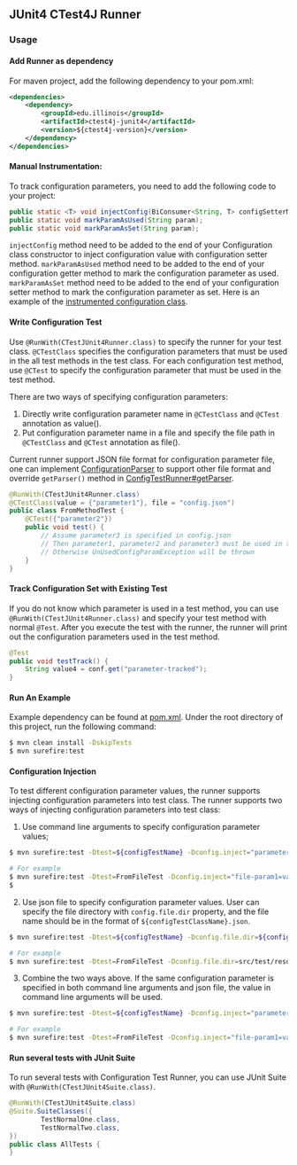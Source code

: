## JUnit4 CTest4J Runner

### Usage

#### Add Runner as dependency 
For maven project, add the following dependency to your pom.xml:
```xml
<dependencies>
    <dependency>
        <groupId>edu.illinois</groupId>
        <artifactId>ctest4j-junit4</artifactId>
        <version>${ctest4j-version}</version>
    </dependency>
</dependencies>
```

#### Manual Instrumentation:
To track configuration parameters, you need to add the following code to your project:
```java
public static <T> void injectConfig(BiConsumer<String, T> configSetterMethod) throws IOException;
public static void markParamAsUsed(String param);
public static void markParamAsSet(String param);
```
`injectConfig` method need to be added to the end of your Configuration class constructor to inject configuration value 
with configuration setter method. `markParamAsUsed` method need to be added to the end of your configuration getter method
to mark the configuration parameter as used.
`markParamAsSet` method need to be added to the end of your configuration setter method to mark the configuration parameter as set.
Here is an example of the [instrumented configuration class](junit4-runner/src/test/java/Configuration.java).

#### Write Configuration Test
Use `@RunWith(CTestJUnit4Runner.class)` to specify the runner for your test class.
`@CTestClass` specifies the configuration parameters that must be used in the all test methods in the test class.
For each configuration test method, use `@CTest` to specify the configuration parameter that must be used in the test method.

There are two ways of specifying configuration parameters:
1. Directly write configuration parameter name in `@CTestClass` and `@CTest` annotation as value().
2. Put configuration parameter name in a file and specify the file path in `@CTestClass` and `@CTest` annotation as file().

Current runner support JSON file format for configuration parameter file, 
one can implement [ConfigurationParser](junit4-runner/src/main/java/edu/illinois/parser/ConfigurationParser.java) to support 
other file format and override `getParser()` method in [ConfigTestRunner#getParser](junit4-runner/src/main/java/edu/illinois/ConfigTestRunner.java).

```java
@RunWith(CTestJUnit4Runner.class)
@CTestClass(value = {"parameter1"}, file = "config.json")
public class FromMethodTest {
    @CTest({"parameter2"})
    public void test() {
        // Assume parameter3 is specified in config.json
        // Then parameter1, parameter2 and parameter3 must be used in this test method
        // Otherwise UnUsedConfigParamException will be thrown
    }
}
```

#### Track Configuration Set with Existing Test
If you do not know which parameter is used in a test method, you can use `@RunWith(CTestJUnit4Runner.class)` and specify
your test method with normal `@Test`.
After you execute the test with the runner, the runner will print out the configuration parameters used in the test method.
```java
@Test
public void testTrack() {
    String value4 = conf.get("parameter-tracked");
}
```

#### Run An Example
Example dependency can be found at [pom.xml](../pom.xml).
Under the root directory of this project, run the following command:
```bash
$ mvn clean install -DskipTests
$ mvn surefire:test
```


#### Configuration Injection
To test different configuration parameter values, the runner supports injecting configuration parameters into test class.
The runner supports two ways of injecting configuration parameters into test class:
1. Use command line arguments to specify configuration parameter values;
```bash
$ mvn surefire:test -Dtest=${configTestName} -Dconfig.inject="parameter1=value1,parameter2=value2..."

# For example
$ mvn surefire:test -Dtest=FromFileTest -Dconfig.inject="file-param1=value1,file-param2=value2"
$ 
```

2. Use json file to specify configuration parameter values. User can specify the file directory with `config.file.dir` property, and the file name should be in the format of `${configTestClassName}.json`.
```bash
$ mvn surefire:test -Dtest=${configTestName} -Dconfig.file.dir=${configFileDir}

# For example
$ mvn surefire:test -Dtest=FromFileTest -Dconfig.file.dir=src/test/resources
```

3. Combine the two ways above. If the same configuration parameter is specified in both command line arguments and json file, the value in command line arguments will be used.
```bash
$ mvn surefire:test -Dtest=${configTestName} -Dconfig.inject="parameter1=value1,parameter2=value2..." -Dconfig.file.dir=${configFileDir}

# For example
$ mvn surefire:test -Dtest=FromFileTest -Dconfig.inject="file-param1=value1,file-param2=value2" -Dconfig.file.dir=src/test/resources
```

#### Run several tests with JUnit Suite
To run several tests with Configuration Test Runner, you can use JUnit Suite with `@RunWith(CTestJUnit4Suite.class)`.
```java
@RunWith(CTestJUnit4Suite.class)
@Suite.SuiteClasses({
        TestNormalOne.class,        
        TestNormalTwo.class,
})
public class AllTests {
}
```
